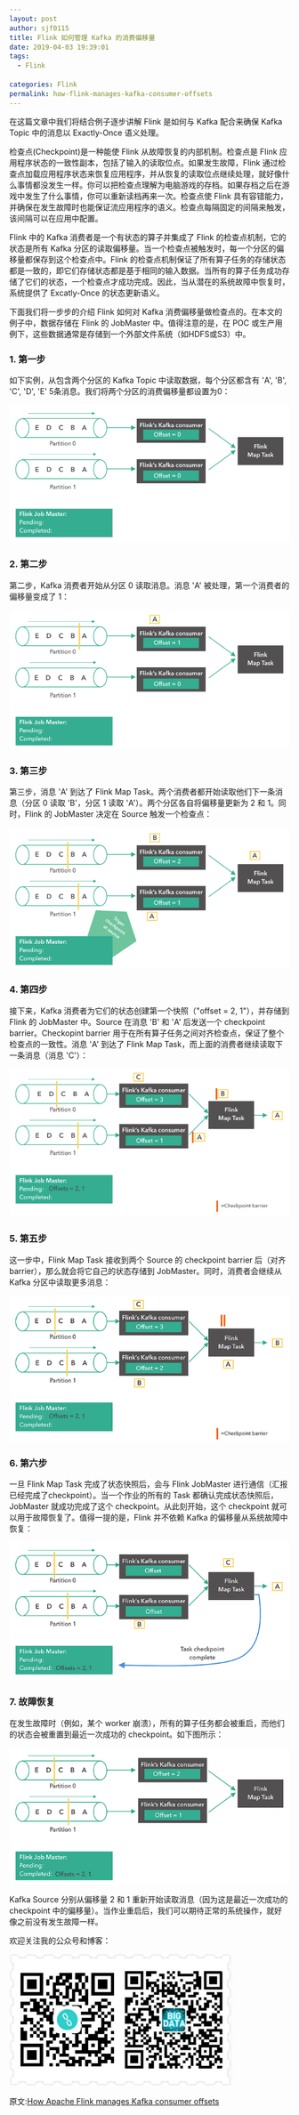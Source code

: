 ```yaml
---
layout: post
author: sjf0115
title: Flink 如何管理 Kafka 的消费偏移量
date: 2019-04-03 19:39:01
tags:
  - Flink

categories: Flink
permalink: how-flink-manages-kafka-consumer-offsets
---
```


在这篇文章中我们将结合例子逐步讲解 Flink 是如何与 Kafka 配合来确保 Kafka Topic 中的消息以 Exactly-Once 语义处理。

检查点(Checkpoint)是一种能使 Flink 从故障恢复的内部机制。检查点是 Flink 应用程序状态的一致性副本，包括了输入的读取位点。如果发生故障，Flink 通过检查点加载应用程序状态来恢复应用程序，并从恢复的读取位点继续处理，就好像什么事情都没发生一样。你可以把检查点理解为电脑游戏的存档。如果存档之后在游戏中发生了什么事情，你可以重新读档再来一次。检查点使 Flink 具有容错能力，并确保在发生故障时也能保证流应用程序的语义。检查点每隔固定的间隔来触发，该间隔可以在应用中配置。

Flink 中的 Kafka 消费者是一个有状态的算子并集成了 Flink 的检查点机制，它的状态是所有 Kafka 分区的读取偏移量。当一个检查点被触发时，每一个分区的偏移量都保存到这个检查点中。Flink 的检查点机制保证了所有算子任务的存储状态都是一致的，即它们存储状态都是基于相同的输入数据。当所有的算子任务成功存储了它们的状态，一个检查点才成功完成。因此，当从潜在的系统故障中恢复时，系统提供了 Excatly-Once 的状态更新语义。

下面我们将一步步的介绍 Flink 如何对 Kafka 消费偏移量做检查点的。在本文的例子中，数据存储在 Flink 的 JobMaster 中。值得注意的是，在 POC 或生产用例下，这些数据通常是存储到一个外部文件系统（如HDFS或S3）中。

### 1. 第一步

如下实例，从包含两个分区的 Kafka Topic 中读取数据，每个分区都含有 'A', 'B', 'C', 'D', 'E' 5条消息。我们将两个分区的消费偏移量都设置为0：

![](https://github.com/sjf0115/ImageBucket/blob/main/Flink/how-flink-manages-kafka-consumer-offsets-1.png?raw=true)

### 2. 第二步

第二步，Kafka 消费者开始从分区 0 读取消息。消息 'A' 被处理，第一个消费者的偏移量变成了 1：

![](https://github.com/sjf0115/ImageBucket/blob/main/Flink/how-flink-manages-kafka-consumer-offsets-2.png?raw=true)

### 3. 第三步

第三步，消息 'A' 到达了 Flink Map Task。两个消费者都开始读取他们下一条消息（分区 0 读取 'B'，分区 1 读取 'A'）。两个分区各自将偏移量更新为 2 和 1。同时，Flink 的 JobMaster 决定在 Source 触发一个检查点：

![](https://github.com/sjf0115/ImageBucket/blob/main/Flink/how-flink-manages-kafka-consumer-offsets-3.png?raw=true)

### 4. 第四步

接下来，Kafka 消费者为它们的状态创建第一个快照（"offset = 2, 1"），并存储到 Flink 的 JobMaster 中。Source 在消息 'B' 和 'A' 后发送一个 checkpoint barrier。Checkopint barrier 用于在所有算子任务之间对齐检查点，保证了整个检查点的一致性。消息 'A' 到达了 Flink Map Task，而上面的消费者继续读取下一条消息（消息 'C'）：

![](https://github.com/sjf0115/ImageBucket/blob/main/Flink/how-flink-manages-kafka-consumer-offsets-4.png?raw=true)

### 5. 第五步

这一步中，Flink Map Task 接收到两个 Source 的 checkpoint barrier 后（对齐 barrier），那么就会将它自己的状态存储到 JobMaster。同时，消费者会继续从 Kafka 分区中读取更多消息：

![](https://github.com/sjf0115/ImageBucket/blob/main/Flink/how-flink-manages-kafka-consumer-offsets-5.png?raw=true)

### 6. 第六步

一旦 Flink Map Task 完成了状态快照后，会与 Flink JobMaster 进行通信（汇报已经完成了checkpoint）。当一个作业的所有的 Task 都确认完成状态快照后，JobMaster 就成功完成了这个 checkpoint。从此刻开始，这个 checkpoint 就可以用于故障恢复了。值得一提的是，Flink 并不依赖 Kafka 的偏移量从系统故障中恢复：

![](https://github.com/sjf0115/ImageBucket/blob/main/Flink/how-flink-manages-kafka-consumer-offsets-6.png?raw=true)

### 7. 故障恢复

在发生故障时（例如，某个 worker 崩溃），所有的算子任务都会被重启，而他们的状态会被重置到最近一次成功的 checkpoint。如下图所示：

![](https://github.com/sjf0115/ImageBucket/blob/main/Flink/how-flink-manages-kafka-consumer-offsets-7.png?raw=true)

Kafka Source 分别从偏移量 2 和 1 重新开始读取消息（因为这是最近一次成功的 checkpoint 中的偏移量）。当作业重启后，我们可以期待正常的系统操作，就好像之前没有发生故障一样。

欢迎关注我的公众号和博客：

![](https://github.com/sjf0115/ImageBucket/blob/main/Other/smartsi.jpg?raw=true)

原文:[How Apache Flink manages Kafka consumer offsets](https://www.ververica.com/blog/how-apache-flink-manages-kafka-consumer-offsets)
